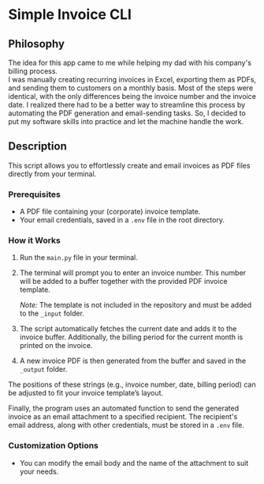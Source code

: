 # Simple Invoice CLI

## Philosophy
The idea for this app came to me while helping my dad with his company's billing process.\
I was manually creating recurring invoices in Excel, exporting them as PDFs, and sending them to customers on a monthly basis. Most of the steps were identical, with the only differences being the invoice number and the invoice date. I realized there had to be a better way to streamline this process by automating the PDF generation and email-sending tasks. So, I decided to put my software skills into practice and let the machine handle the work.


## Description

This script allows you to effortlessly create and email invoices as PDF files directly from your terminal.

### Prerequisites
- A PDF file containing your (corporate) invoice template.  
- Your email credentials, saved in a `.env` file in the root directory.

### How it Works
1. Run the `main.py` file in your terminal.  
2. The terminal will prompt you to enter an invoice number. This number will be added to a buffer together with the provided PDF invoice template.  

   _Note:_ The template is not included in the repository and must be added to the `_input` folder.  

3. The script automatically fetches the current date and adds it to the invoice buffer. Additionally, the billing period for the current month is printed on the invoice.  
4. A new invoice PDF is then generated from the buffer and saved in the `_output` folder.  

The positions of these strings (e.g., invoice number, date, billing period) can be adjusted to fit your invoice template’s layout.  

Finally, the program uses an automated function to send the generated invoice as an email attachment to a specified recipient. The recipient's email address, along with other credentials, must be stored in a `.env` file.  

### Customization Options
- You can modify the email body and the name of the attachment to suit your needs.  
